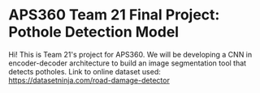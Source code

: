 # APS360 Team 21 Final Project: Pothole Detection Model 

Hi! This is Team 21's project for APS360. We will be developing a CNN in encoder-decoder architecture to build an image segmentation tool that detects potholes. 
Link to online dataset used: https://datasetninja.com/road-damage-detector
